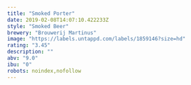```yaml
---
title: "Smoked Porter"
date: 2019-02-08T14:07:10.422233Z
style: "Smoked Beer"
brewery: "Brouwerij Martinus"
image: "https://labels.untappd.com/labels/1859146?size=hd"
rating: "3.45"
description: ""
abv: "9.0"
ibu: "0"
robots: noindex,nofollow
---
```

